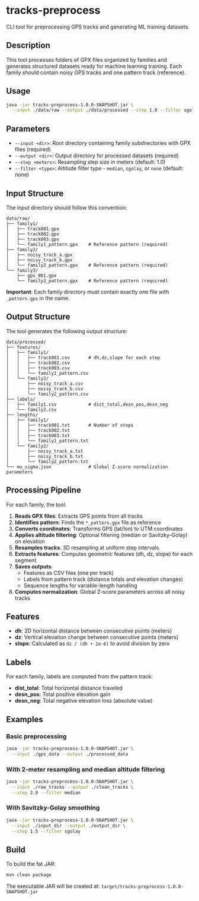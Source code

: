# tracks-preprocess

CLI tool for preprocessing GPS tracks and generating ML training datasets.

## Description

This tool processes folders of GPX files organized by families and generates structured datasets ready for machine learning training. Each family should contain noisy GPS tracks and one pattern track (reference).

## Usage

```bash
java -jar tracks-preprocess-1.0.0-SNAPSHOT.jar \
  --input ./data/raw --output ./data/processed --step 1.0 --filter sgolay
```

## Parameters

- `--input <dir>`: Root directory containing family subdirectories with GPX files (required)
- `--output <dir>`: Output directory for processed datasets (required)
- `--step <meters>`: Resampling step size in meters (default: 1.0)
- `--filter <type>`: Altitude filter type - `median`, `sgolay`, or `none` (default: none)

## Input Structure

The input directory should follow this convention:

```
data/raw/
├── family1/
│   ├── track001.gpx
│   ├── track002.gpx
│   ├── track003.gpx
│   └── family1_pattern.gpx    # Reference pattern (required)
├── family2/
│   ├── noisy_track_a.gpx
│   ├── noisy_track_b.gpx
│   └── family2_pattern.gpx    # Reference pattern (required)
└── family3/
    ├── gps_001.gpx
    └── family3_pattern.gpx    # Reference pattern (required)
```

**Important**: Each family directory must contain exactly one file with `_pattern.gpx` in the name.

## Output Structure

The tool generates the following output structure:

```
data/processed/
├── features/
│   ├── family1/
│   │   ├── track001.csv       # dh,dz,slope for each step
│   │   ├── track002.csv
│   │   ├── track003.csv
│   │   └── family1_pattern.csv
│   └── family2/
│       ├── noisy_track_a.csv
│       ├── noisy_track_b.csv
│       └── family2_pattern.csv
├── labels/
│   ├── family1.csv            # dist_total,desn_pos,desn_neg
│   └── family2.csv
├── lengths/
│   ├── family1/
│   │   ├── track001.txt       # Number of steps
│   │   ├── track002.txt
│   │   ├── track003.txt
│   │   └── family1_pattern.txt
│   └── family2/
│       ├── noisy_track_a.txt
│       ├── noisy_track_b.txt
│       └── family2_pattern.txt
└── mu_sigma.json              # Global Z-score normalization parameters
```

## Processing Pipeline

For each family, the tool:

1. **Reads GPX files**: Extracts GPS points from all tracks
2. **Identifies pattern**: Finds the `*_pattern.gpx` file as reference
3. **Converts coordinates**: Transforms GPS (lat/lon) to UTM coordinates
4. **Applies altitude filtering**: Optional filtering (median or Savitzky-Golay) on elevation
5. **Resamples tracks**: 3D resampling at uniform step intervals
6. **Extracts features**: Computes geometric features (dh, dz, slope) for each segment
7. **Saves outputs**:
   - Features as CSV files (one per track)
   - Labels from pattern track (distance totals and elevation changes)
   - Sequence lengths for variable-length handling
8. **Computes normalization**: Global Z-score parameters across all noisy tracks

## Features

- **dh**: 2D horizontal distance between consecutive points (meters)
- **dz**: Vertical elevation change between consecutive points (meters)  
- **slope**: Calculated as `dz / (dh + 1e-6)` to avoid division by zero

## Labels

For each family, labels are computed from the pattern track:
- **dist_total**: Total horizontal distance traveled
- **desn_pos**: Total positive elevation gain
- **desn_neg**: Total negative elevation loss (absolute value)

## Examples

### Basic preprocessing
```bash
java -jar tracks-preprocess-1.0.0-SNAPSHOT.jar \
  --input ./gps_data --output ./processed_data
```

### With 2-meter resampling and median altitude filtering
```bash
java -jar tracks-preprocess-1.0.0-SNAPSHOT.jar \
  --input ./raw_tracks --output ./clean_tracks \
  --step 2.0 --filter median
```

### With Savitzky-Golay smoothing
```bash
java -jar tracks-preprocess-1.0.0-SNAPSHOT.jar \
  --input ./input_dir --output ./output_dir \
  --step 1.5 --filter sgolay
```

## Build

To build the fat JAR:

```bash
mvn clean package
```

The executable JAR will be created at:
`target/tracks-preprocess-1.0.0-SNAPSHOT.jar`